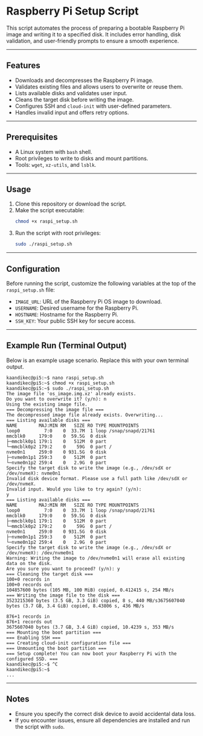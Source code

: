 # Raspberry Pi Setup Script

This script automates the process of preparing a bootable Raspberry Pi image and writing it to a specified disk. It includes error handling, disk validation, and user-friendly prompts to ensure a smooth experience.

---

## Features
- Downloads and decompresses the Raspberry Pi image.
- Validates existing files and allows users to overwrite or reuse them.
- Lists available disks and validates user input.
- Cleans the target disk before writing the image.
- Configures SSH and `cloud-init` with user-defined parameters.
- Handles invalid input and offers retry options.

---

## Prerequisites
- A Linux system with `bash` shell.
- Root privileges to write to disks and mount partitions.
- Tools: `wget`, `xz-utils`, and `lsblk`.

---

## Usage
1. Clone this repository or download the script.
2. Make the script executable:
   ```bash
   chmod +x raspi_setup.sh
   ```
3. Run the script with root privileges:
   ```bash
   sudo ./raspi_setup.sh
   ```

---

## Configuration
Before running the script, customize the following variables at the top of the `raspi_setup.sh` file:
- `IMAGE_URL`: URL of the Raspberry Pi OS image to download.
- `USERNAME`: Desired username for the Raspberry Pi.
- `HOSTNAME`: Hostname for the Raspberry Pi.
- `SSH_KEY`: Your public SSH key for secure access.

---

## Example Run (Terminal Output)
Below is an example usage scenario. Replace this with your own terminal output.

```plaintext
kaandikec@pi5:~$ nano raspi_setup.sh
kaandikec@pi5:~$ chmod +x raspi_setup.sh
kaandikec@pi5:~$ sudo ./raspi_setup.sh 
The image file 'os_image.img.xz' already exists.
Do you want to overwrite it? (y/n): n
Using the existing image file.
=== Decompressing the image file ===
The decompressed image file already exists. Overwriting...
=== Listing available disks ===
NAME        MAJ:MIN RM   SIZE RO TYPE MOUNTPOINTS
loop0         7:0    0  33.7M  1 loop /snap/snapd/21761
mmcblk0     179:0    0  59.5G  0 disk 
├─mmcblk0p1 179:1    0   512M  0 part 
└─mmcblk0p2 179:2    0    59G  0 part /
nvme0n1     259:0    0 931.5G  0 disk 
├─nvme0n1p1 259:3    0   512M  0 part 
└─nvme0n1p2 259:4    0   2.9G  0 part 
Specify the target disk to write the image (e.g., /dev/sdX or /dev/nvmeX): nvme0n1
Invalid disk device format. Please use a full path like /dev/sdX or /dev/nvmeX.
Invalid input. Would you like to try again? (y/n): 
y
=== Listing available disks ===
NAME        MAJ:MIN RM   SIZE RO TYPE MOUNTPOINTS
loop0         7:0    0  33.7M  1 loop /snap/snapd/21761
mmcblk0     179:0    0  59.5G  0 disk 
├─mmcblk0p1 179:1    0   512M  0 part 
└─mmcblk0p2 179:2    0    59G  0 part /
nvme0n1     259:0    0 931.5G  0 disk 
├─nvme0n1p1 259:3    0   512M  0 part 
└─nvme0n1p2 259:4    0   2.9G  0 part 
Specify the target disk to write the image (e.g., /dev/sdX or /dev/nvmeX): /dev/nvme0n1
Warning: Writing the image to /dev/nvme0n1 will erase all existing data on the disk.
Are you sure you want to proceed? (y/n): y
=== Cleaning the target disk ===
100+0 records in
100+0 records out
104857600 bytes (105 MB, 100 MiB) copied, 0.412415 s, 254 MB/s
=== Writing the image file to the disk ===
3523215360 bytes (3.5 GB, 3.3 GiB) copied, 8 s, 440 MB/s3675607040 bytes (3.7 GB, 3.4 GiB) copied, 8.43806 s, 436 MB/s

876+1 records in
876+1 records out
3675607040 bytes (3.7 GB, 3.4 GiB) copied, 10.4239 s, 353 MB/s
=== Mounting the boot partition ===
=== Enabling SSH ===
=== Creating cloud-init configuration file ===
=== Unmounting the boot partition ===
=== Setup complete! You can now boot your Raspberry Pi with the configured SSD. ===
kaandikec@pi5:~$ ^C
kaandikec@pi5:~$ 
...
```

---

## Notes
- Ensure you specify the correct disk device to avoid accidental data loss.
- If you encounter issues, ensure all dependencies are installed and run the script with `sudo`.

